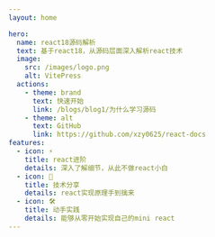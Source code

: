 ```yaml
---
layout: home

hero:
  name: react18源码解析
  text: 基于react18，从源码层面深入解析react技术
  image:
    src: /images/logo.png
    alt: VitePress
  actions:
    - theme: brand
      text: 快速开始
      link: /blogs/blog1/为什么学习源码
    - theme: alt
      text: GitHub
      link: https://github.com/xzy0625/react-docs
features:
  - icon: ⚡️
    title: react进阶
    details: 深入了解细节，从此不做react小白
  - icon: 🖖
    title: 技术分享
    details: react实现原理手到擒来
  - icon: 🛠️
    title: 动手实践
    details: 能够从零开始实现自己的mini react
---
```

